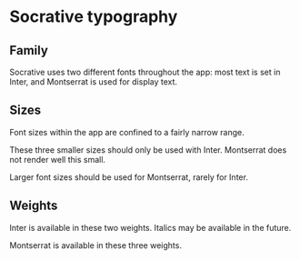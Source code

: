 # Socrative typography

## Family

Socrative uses two different fonts throughout the app: most text is set in Inter, and Montserrat is used for display text.

## Sizes

Font sizes within the app are confined to a fairly narrow range.

<SizeSwatch name="xs" value="1rem" />

<SizeSwatch name="sm" value="1.083334rem" />

<SizeSwatch name="base" value="1.25rem" />

These three smaller sizes should only be used with Inter. Montserrat does not render well this small.

<SizeSwatch name="display" value="1.41667rem" family="Montserrat" />

<SizeSwatch name="md" value="1.66667rem" family="Montserrat" />

<SizeSwatch name="lg" value="2.5rem" family="Montserrat" />

<SizeSwatch name="xl" value="3.33334rem" family="Montserrat" />

Larger font sizes should be used for Montserrat, rarely for Inter.

## Weights

<WeightSwatch weight="400" name="regular" />

<WeightSwatch weight="600" name="semibold" />

Inter is available in these two weights. Italics may be available in the future.

<WeightSwatch weight="500" name="medium" family="Montserrat" />

<WeightSwatch weight="700" name="bold" family="Montserrat" />

<WeightSwatch weight="800" name="extra-bold" family="Montserrat" />

Montserrat is available in these three weights.
